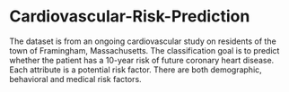 # Cardiovascular-Risk-Prediction
The dataset is from an ongoing cardiovascular study on residents of the town of Framingham, Massachusetts. The classification goal is to predict whether the patient has a 10-year risk of future coronary heart disease. Each attribute is a potential risk factor. There are both demographic, behavioral and medical risk factors.
